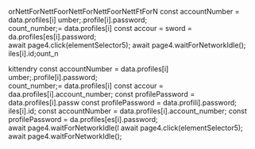 orNettForNettFoorNettForNettFoorNettFtForN
        const accountNumber = data.profiles[i]
umber;.profile[i].password;   
count_number;= data.profiles[i]
        const accour = sword = da.profiles[es[i].password;        
                        await page4.click(elementSelector5);
                        await page4.waitForNetworkIdle();
iles[i].id;ount_n

kittendry        const accountNumber = data.profiles[i]
umber;.profile[i].password;   
count_number;= data.profiles[i]
        const accour = daa.profiles[i].account_number;
        const profilePassword = data.profiles[i].passw
        const profilePassword = data.profili].password;
iles[i].id;
        const accountNumber = data.profiles[i].account_number;
        const profilePassword = da.profiles[es[i].password;        
                        await page4.waitForNetworkIdle(l
                        await page4.click(elementSelector5);
                        await page4.waitForNetworkIdle();
